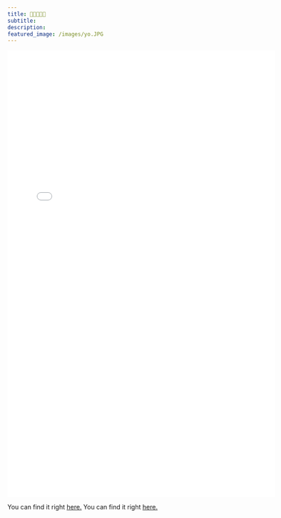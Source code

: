 ```yaml
---
title: 🌱🌱🌻🌱🌱
subtitle: 
description: 
featured_image: /images/yo.JPG
---
```


<p align="center">
<embed src="CV_2021.pdf" width="600" height="1000" type="application/pdf">
</p>

<p></p>
You can find it right <a href="/CV_2021.pdf" target="_blank">here.</a>
You can find it right <a href="/CV_2021.pdf">here.</a>